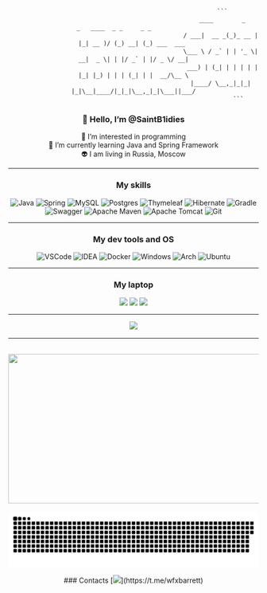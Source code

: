 <div align="center">
 
                                                      ```
                                                      ____        _       _   ____  _ _     _ _           
                                                     / ___|  __ _(_)_ __ | |_| __ )/ (_) __| (_) ___  ___ 
                                                     \___ \ / _` | | '_ \| __|  _ \| | |/ _` | |/ _ \/ __|
                                                      ___) | (_| | | | | | |_| |_) | | | (_| | |  __/\__ \
                                                     |____/ \__,_|_|_| |_|\__|____/|_|_|\__,_|_|\___||___/
                                                               ```

### 👋 **Hello, I’m @SaintB1idies** <br>
👀 I’m interested in programming <br>
🌱 I’m currently learning Java and Spring Framework <br>
👽 I am living in Russia, Moscow <br>

***
### My skills
![Java](https://img.shields.io/badge/Java-ED8B00?style=for-the-badge&logo=openjdk&logoColor=white)
![Spring](https://img.shields.io/badge/Spring-6DB33F?style=for-the-badge&logo=spring&logoColor=white)
![MySQL](https://img.shields.io/badge/mysql-%2300f.svg?style=for-the-badge&logo=mysql&logoColor=white)
![Postgres](https://img.shields.io/badge/postgres-%23316192.svg?style=for-the-badge&logo=postgresql&logoColor=white)
![Thymeleaf](https://img.shields.io/badge/Thymeleaf-%23005C0F.svg?style=for-the-badge&logo=Thymeleaf&logoColor=white)
![Hibernate](https://img.shields.io/badge/Hibernate-59666C?style=for-the-badge&logo=Hibernate&logoColor=white)
![Gradle](https://img.shields.io/badge/Gradle-02303A.svg?style=for-the-badge&logo=Gradle&logoColor=white)
![Swagger](https://img.shields.io/badge/-Swagger-%23Clojure?style=for-the-badge&logo=swagger&logoColor=white)
![Apache Maven](https://img.shields.io/badge/Apache%20Maven-C71A36?style=for-the-badge&logo=Apache%20Maven&logoColor=white)
![Apache Tomcat](https://img.shields.io/badge/apache%20tomcat-%23F8DC75.svg?style=for-the-badge&logo=apache-tomcat&logoColor=black)
![Git](https://img.shields.io/badge/git-%23F05033.svg?style=for-the-badge&logo=git&logoColor=white)
***
### My dev tools and OS
![VSCode](https://img.shields.io/badge/Visual_Studio_Code-0078D4?style=for-the-badge&logo=visual%20studio%20code&logoColor=white)
![IDEA](https://img.shields.io/badge/IntelliJ_IDEA-000000.svg?style=for-the-badge&logo=intellij-idea&logoColor=white)
![Docker](https://img.shields.io/badge/docker-%230db7ed.svg?style=for-the-badge&logo=docker&logoColor=white)
![Windows](https://img.shields.io/badge/Windows-0078D6?style=for-the-badge&logo=windows&logoColor=white)
![Arch](https://img.shields.io/badge/Arch%20Linux-1793D1?logo=arch-linux&logoColor=fff&style=for-the-badge)
![Ubuntu](https://img.shields.io/badge/Server-Ubuntu-E95420?style=for-the-badge&logo=ubuntu&logoColor=white)
***
### My laptop
![](https://img.shields.io/badge/Windows-MSI_Modern_14_c12m-0078D6?style=for-the-badge&logo=windows&logoColor=white)
![](https://img.shields.io/badge/Intel-Core_i5_1235u-0071C5?style=for-the-badge&logo=intel&logoColor=white)
![](https://img.shields.io/badge/RAM-8_GB-0071C5?style=for-the-badge&logo=&logoColor=white)
***
![](https://github-readme-stats.vercel.app/api/top-langs/?username=SaintBid1es&theme=dracula&show_icons=true)
***

<br clear="both">

<div align="center">
  <img height="300" width="600" src="https://user-images.githubusercontent.com/74038190/225813708-98b745f2-7d22-48cf-9150-083f1b00d6c9.gif"  />
</div>





<p align="center">
 <img width="600" src="assets/github-snake.svg" alt="snake"/>
</p>
### Contacts
[<img src="https://img.shields.io/badge/Telegram-2CA5E0?style=for-the-badge&logo=telegram&logoColor=white">](https://t.me/wfxbarrett)
</div>
